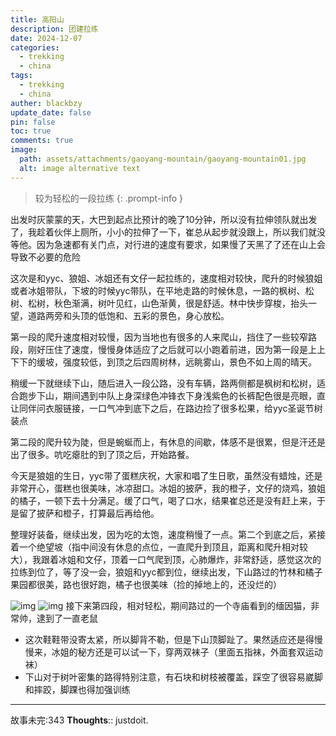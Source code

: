 ```yaml
---
title: 高阳山
description: 团建拉练
date: 2024-12-07
categories:
  - trekking
  - china
tags:
  - trekking
  - china
auther: blackbzy
update_date: false
pin: false
toc: true
comments: true
image:
  path: assets/attachments/gaoyang-mountain/gaoyang-mountain01.jpg
  alt: image alternative text
---
```



> 较为轻松的一段拉练
{: .prompt-info }

出发时灰蒙蒙的天，大巴到起点比预计的晚了10分钟，所以没有拉伸领队就出发了，我趁着伙伴上厕所，小小的拉伸了一下，崔总从起步就没跟上，所以我们就没等他。因为急速都有关门点，对行进的速度有要求，如果慢了天黑了了还在山上会导致不必要的危险

这次是和yyc、狼姐、冰姐还有文仔一起拉练的，速度相对较快，爬升的时候狼姐或者冰姐带队，下坡的时候yyc带队，在平地走路的时候休息，一路的枫树、松树、松树，秋色渐满，树叶见红，山色渐黄，很是舒适。林中快步穿梭，抬头一望，道路两旁和头顶的低饱和、五彩的景色，身心放松。

第一段的爬升速度相对较慢，因为当地也有很多的人来爬山，挡住了一些较窄路段，刚好压住了速度，慢慢身体适应了之后就可以小跑着前进，因为第一段是上上下下的缓坡，强度较低，到顶之后四周树林，远眺雾山，景色不如上周的晴天。

稍缓一下就继续下山，随后进入一段公路，没有车辆，路两侧都是枫树和松树，适合跑步下山，期间遇到中队上身深绿色冲锋衣下身浅紫色的长裤配色很是亮眼，直让同伴问衣服链接，一口气冲到底下之后，在路边捡了很多松果，给yyc圣诞节树装点

第二段的爬升较为陡，但是蜿蜒而上，有休息的间歇，体感不是很累，但是汗还是出了很多。吭吃瘪肚的到了顶之后，开始路餐。

今天是狼姐的生日，yyc带了蛋糕庆祝，大家和唱了生日歌，虽然没有蜡烛，还是非常开心，蛋糕也很美味，冰凉甜口。冰姐的披萨，我的橙子，文仔的烧鸡，狼姐的橘子，一顿下去十分满足。缓了口气，喝了口水，结果崔总还是没有赶上来，于是留了披萨和橙子，打算最后再给他。

整理好装备，继续出发，因为吃的太饱，速度稍慢了一点。第二个到底之后，紧接着一个绝望坡（指中间没有休息的点位，一直爬升到顶且，距离和爬升相对较大），我跟着冰姐和文仔，顶着一口气爬到顶，心肺爆炸，非常舒适，感觉这次的拉练到位了，等了没一会，狼姐和yyc都到位，继续出发，下山路过的竹林和橘子果园都很美，路也很好跑，橘子也很美味（捡的掉地上的，还没烂的）

![img](assets/attachments/light-spoke/light-spoke02.jpg)
![img](assets/attachments/light-spoke/light-spoke03.jpg)
接下来第四段，相对轻松，期间路过的一个寺庙看到的缅因猫，非常帅，逮到了一直老鼠

- 这次鞋鞋带没寄太紧，所以脚背不勒，但是下山顶脚趾了。果然适应还是得慢慢来，冰姐的秘方还是可以试一下，穿两双袜子（里面五指袜，外面套双运动袜）
- 下山对于树叶密集的路得特别注意，有石块和树枝被覆盖，踩空了很容易崴脚和摔跤，脚踝也得加强训练
---
故事未完:343
**Thoughts**:: justdoit.
